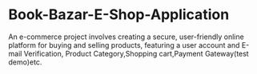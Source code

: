 # Book-Bazar-E-Shop-Application
An e-commerce project involves creating a secure, user-friendly online platform for buying and selling products, featuring a user account and E-mail Verification, Product Category,Shopping cart,Payment Gateway(test demo)etc.
